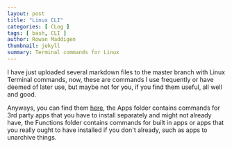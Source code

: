 ```yaml
---
layout: post
title: "Linux CLI"
categories: [ CLog ]
tags: [ bash, CLI ]
author: Rowan Maddigen
thumbnail: jekyll
summary: Terminal commands for Linux
---
```


I have just uploaded several markdown files to the master branch with Linux Terminal commands, now, these are commands I use frequently or have deemed of later use, but maybe not for you, if you find them useful, all well and good.

Anyways, you can find them [here](https://github.com/shadowlightwolf89/code-log/tree/master/Linux), the Apps folder contains commands for 3rd party apps that you have to install separately and might not already have, the Functions folder contains commands for built in apps or apps that you really ought to have installed if you don't already, such as apps to unarchive things.
